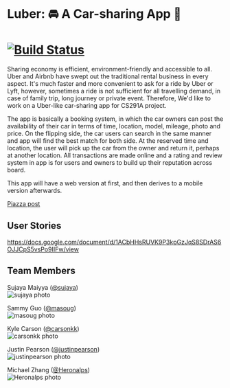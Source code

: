 # Luber: :oncoming_automobile: A Car-sharing App :oncoming_taxi:
[![Build Status](https://travis-ci.org/scalableinternetservices/Luber.svg?branch=master)](https://travis-ci.org/scalableinternetservices/Luber) 
==================================

Sharing economy is efficient, environment-friendly and accessible to all. Uber and Airbnb have swept out the traditional rental business in every aspect. It's much faster and more convenient to ask for a ride by Uber or Lyft, however, sometimes a ride is not sufficient for all travelling demand, in case of family trip, long journey or private event. Therefore, We'd like to work on a Uber-like car-sharing app for CS291A project.

The app is basically a booking system, in which the car owners can post the availability of their car in terms of time, location, model, mileage, photo and price. On the flipping side, the car users can search in the same manner and app will find the best match for both side. At the reserved time and location, the user will pick up the car from the owner and return it, perhaps at another location. All transactions are made online and a rating and review system in app is for users and owners to build up their reputation across board.

This app will have a web version at first, and then derives to a mobile version afterwards.

[Piazza post](https://piazza.com/class/j789lo09yai5qx?cid=7)


User Stories
--------------

<https://docs.google.com/document/d/1ACbHHsRUVK9P3kpGzJqS8SDrAS6OJJCpS5vsPo9IIFw/view>


Team Members
--------------

Sujaya Maiyya ([@sujaya](https://github.com/sujaya))  
![sujaya photo](https://avatars2.githubusercontent.com/u/4294071?v=4&s=400)

Sammy Guo ([@masoug](https://github.com/masoug))  
![masoug photo](https://github.com/scalableinternetservices/Luber/blob/master/misc/snapshots/sammy.jpg)

Kyle Carson ([@carsonkk](https://github.com/carsonkk))  
![carsonkk photo](https://avatars0.githubusercontent.com/u/10569071?v=4&s=400)

Justin Pearson ([@justinpearson](https://github.com/justinpearson))  
![justinpearson photo](http://justinppearson.com/assets/my-face-2.png)

Michael Zhang ([@Heronalps](https://github.com/Heronalps))  
![Heronalps photo](https://github.com/scalableinternetservices/Luber/blob/master/misc/snapshots/heronalps.jpg)
